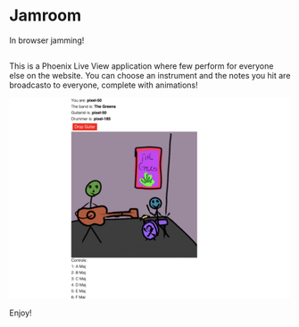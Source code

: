 # Jamroom

In browser jamming!

## 

This is a Phoenix Live View application where few perform for everyone else on the website. You can choose an instrument and the notes you hit are broadcasto to everyone, complete with animations! 

![screenshot of band](/screenshot.png)

Enjoy!
